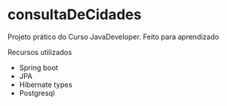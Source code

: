 # consultaDeCidades

Projeto prático do Curso JavaDeveloper. 
Feito para aprendizado

Recursos utilizados
- Spring boot
- JPA
- Hibernate types
- Postgresql
